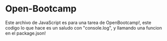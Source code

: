 # Open-Bootcamp
Este archivo de JavaScript es para una tarea de OpenBootcamp!, este codigo lo que hace es un saludo con "console.log", y llamando una funcion en el package.json!
